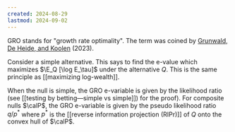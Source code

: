 ```yaml
---
created: 2024-08-29
lastmod: 2024-09-02
---
```


GRO stands for "growth rate optimality". The term was coined by [Grunwald, De Heide, and Koolen](https://arxiv.org/abs/1906.07801) (2023). 

Consider a simple alternative. This says to find the e-value which maximizes $\E_Q [\log E_\tau]$ under the alternative $Q$. This is the same principle as [[maximizing log-wealth]]. 

When the null is simple, the GRO e-variable is given by the likelihood ratio (see [[testing by betting—simple vs simple]])  for the proof). For composite nulls $\calP$, the GRO e-variable is given by the pseudo likelihood ratio $q / p^*$ where $p^*$ is the [[reverse information projection (RIPr)]] of $Q$ onto the convex hull of $\calP$. 




